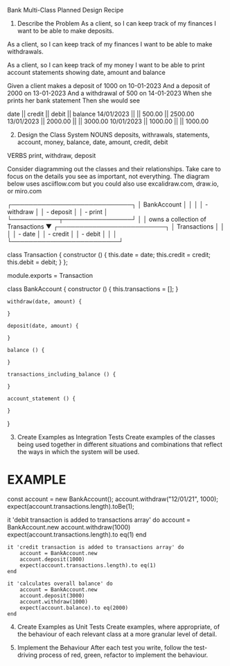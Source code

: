 Bank Multi-Class Planned Design Recipe

1. Describe the Problem
As a client, so I can keep track of my finances I want to be able to make deposits.

As a client, so I can keep track of my finances I want to be able to make withdrawals.

As a client, so I can keep track of my money I want to be able to print account statements showing date, amount and balance

Given a client makes a deposit of 1000 on 10-01-2023
And a deposit of 2000 on 13-01-2023
And a withdrawal of 500 on 14-01-2023
When she prints her bank statement
Then she would see

date || credit || debit || balance
14/01/2023 || || 500.00 || 2500.00
13/01/2023 || 2000.00 || || 3000.00
10/01/2023 || 1000.00 || || 1000.00


2. Design the Class System
NOUNS deposits, withrawals, statements, account, money, balance, date, amount, credit, debit

VERBS print, withdraw, deposit

Consider diagramming out the classes and their relationships. Take care to focus on the details you see as important, not everything. The diagram below uses asciiflow.com but you could also use excalidraw.com, draw.io, or miro.com

┌────────────────────────────┐
│ BankAccount                │
│                            │
│ - withdraw                 │
│ - deposit                  │
│ - print                    │
└───────────┬────────────────┘
            │
            │ owns a collection of Transactions
            ▼
┌─────────────────────────┐
│ Transactions            │
│                         │
│ - date                  │
│ - credit                │
│ - debit                 │
│                         │
└─────────────────────────┘


class Transaction {
    constructor () {
        this.date = date;
        this.credit = credit;
        this.debit = debit;
    }
};

module.exports = Transaction 
 


class BankAccount {
    constructor () {
        this.transactions = [];
    }

    withdraw(date, amount) {

    }

    deposit(date, amount) {

    }

    balance () {

    }

    transactions_including_balance () {

    }

    account_statement () {

    }
}


3. Create Examples as Integration Tests
Create examples of the classes being used together in different situations and combinations that reflect the ways in which the system will be used.

# EXAMPLE

const account = new BankAccount();
account.withdraw("12/01/21", 1000);
expect(account.transactions.length).toBe(1);



  it 'debit transaction is added to transactions array' do 
        account = BankAccount.new
        account.withdraw(1000)
        expect(account.transactions.length).to eq(1)
    end

    it 'credit transaction is added to transactions array' do 
        account = BankAccount.new
        account.deposit(1000)
        expect(account.transactions.length).to eq(1)
    end

    it 'calculates overall balance' do 
        account = BankAccount.new
        account.deposit(3000)
        account.withdraw(1000)
        expect(account.balance).to eq(2000)
    end




4. Create Examples as Unit Tests
Create examples, where appropriate, of the behaviour of each relevant class at a more granular level of detail.


5. Implement the Behaviour
After each test you write, follow the test-driving process of red, green, refactor to implement the behaviour.